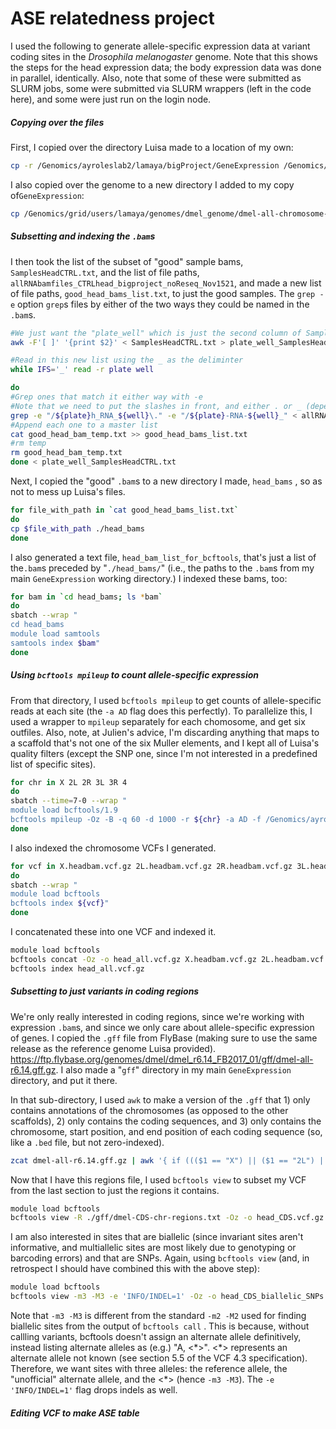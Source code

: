 # ASE relatedness project

I used the following to generate allele-specific expression data at variant coding sites in the *Drosophila melanogaster* genome. Note that this shows the steps for the head expression data; the body expression data was done in parallel, identically. Also, note that some of these were submitted as SLURM jobs, some were submitted via SLURM wrappers (left in the code here), and some were just run on the login node.

##### Copying over the files

First, I copied over the directory Luisa made to a location of my own:

```bash
cp -r /Genomics/ayroleslab2/lamaya/bigProject/GeneExpression /Genomics/ayroleslab2/emmanuel/relatedness_ase
```

I also copied over the genome to a new directory I added to my copy of`GeneExpression`:

```bash
cp /Genomics/grid/users/lamaya/genomes/dmel_genome/dmel-all-chromosome-r6.14.fa /Genomics/ayroleslab2/emmanuel/relatedness_ase/GeneExpression/genome
```

##### Subsetting and indexing the `.bam`s

I then took the list of the subset of "good" sample bams, `SamplesHeadCTRL.txt`, and the list of file paths, `allRNAbamfiles_CTRLhead_bigproject_noReseq_Nov1521`, and made a new list of file paths, `good_head_bams_list.txt`, to just the good samples. The `grep -e` option `grep`s files by either of the two ways they could be named in the `.bam`s.

```bash
#We just want the "plate_well" which is just the second column of SamplesHeadCTRL.txt
awk -F'[ ]' '{print $2}' < SamplesHeadCTRL.txt > plate_well_SamplesHeadCTRL.txt

#Read in this new list using the _ as the deliminter
while IFS='_' read -r plate well

do
#Grep ones that match it either way with -e
#Note that we need to put the slashes in front, and either . or _ (depending on the pattern) after
grep -e "/${plate}h_RNA_${well}\." -e "/${plate}-RNA-${well}_" < allRNAbamfiles_CTRLhead_bigproject_noReseq_Nov1521 > good_head_bam_temp.txt
#Append each one to a master list
cat good_head_bam_temp.txt >> good_head_bams_list.txt
#rm temp
rm good_head_bam_temp.txt
done < plate_well_SamplesHeadCTRL.txt
```

Next, I copied the "good" `.bam`s to a new directory I made, `head_bams` , so as not to mess up Luisa's files.

```bash
for file_with_path in `cat good_head_bams_list.txt`
do
cp $file_with_path ./head_bams
done
```

I also generated a text file, `head_bam_list_for_bcftools`, that's just a list of the`.bam`s  preceded by "`./head_bams/`" (i.e., the paths to the `.bam`s from my main `GeneExpression` working directory.) I indexed these bams, too:

``` bash
for bam in `cd head_bams; ls *bam`
do
sbatch --wrap "
cd head_bams
module load samtools
samtools index $bam"
done
```

##### Using `bcftools mpileup` to count allele-specific expression

From that directory, I used `bcftools mpileup` to get counts of allele-specific reads at each site (the `-a AD` flag does this perfectly). To parallelize this, I used a wrapper to `mpileup` separately for each chomosome, and get six outfiles. Also, note, at Julien's advice, I'm discarding anything that maps to a scaffold that's not one of the six Muller elements, and I kept all of Luisa's quality filters (except the SNP one, since I'm not interested in a predefined list of specific sites).

```bash
for chr in X 2L 2R 3L 3R 4
do
sbatch --time=7-0 --wrap "
module load bcftools/1.9
bcftools mpileup -Oz -B -q 60 -d 1000 -r ${chr} -a AD -f /Genomics/ayroleslab2/emmanuel/relatedness_ase/GeneExpression/genome/dmel-all-chromosome-r6.14.fa -b head_bam_list_for_bcftools -o ${chr}.headbam.vcf.gz"
done
```

I also indexed the chromosome VCFs I generated.

```bash
for vcf in X.headbam.vcf.gz 2L.headbam.vcf.gz 2R.headbam.vcf.gz 3L.headbam.vcf.gz 3R.headbam.vcf.gz 4.headbam.vcf.gz
do
sbatch --wrap "
module load bcftools
bcftools index ${vcf}"
done
```

I concatenated these into one VCF and indexed it.

```bash
module load bcftools
bcftools concat -Oz -o head_all.vcf.gz X.headbam.vcf.gz 2L.headbam.vcf.gz 2R.headbam.vcf.gz 3L.headbam.vcf.gz 3R.headbam.vcf.gz 4.headbam.vcf.gz
bcftools index head_all.vcf.gz
```

##### Subsetting to just variants in coding regions

We're only really interested in coding regions, since we're working with expression `.bam`s, and since we only care about allele-specific expression of genes. I copied the `.gff` file from FlyBase (making sure to use the same release as the reference genome Luisa provided). https://ftp.flybase.org/genomes/dmel/dmel_r6.14_FB2017_01/gff/dmel-all-r6.14.gff.gz. I also made a "`gff`" directory in my main `GeneExpression ` directory, and put it there.

In that sub-directory, I used `awk` to make a version of the `.gff` that 1) only contains annotations of the chromosomes (as opposed to the other scaffolds), 2) only contains the coding sequences, and 3) only contains the chromosome, start position, and end position of each coding sequence (so, like a `.bed` file, but not zero-indexed).

```bash
zcat dmel-all-r6.14.gff.gz | awk '{ if ((($1 == "X") || ($1 == "2L") || ($1 == "2R") || ($1 == "3L") || ($1 == "3R") || ($1 == "4")) && ($3 == "CDS")) { print $1 "\t" $4 "\t" $5} }' > dmel-CDS-chr-regions.txt
```

Now that I have this regions file, I used `bcftools view` to subset my VCF from the last section to just the regions it contains.

```bash
module load bcftools
bcftools view -R ./gff/dmel-CDS-chr-regions.txt -Oz -o head_CDS.vcf.gz head_all.vcf.gz
```

I am also interested in sites that are biallelic (since invariant sites aren't informative, and multiallelic sites are most likely due to genotyping or barcoding errors) and that are SNPs. Again, using `bcftools view` (and, in retrospect I should have combined this with the above step):

```bash
module load bcftools
bcftools view -m3 -M3 -e 'INFO/INDEL=1' -Oz -o head_CDS_biallelic_SNPs.vcf.gz head_CDS.vcf.gz
```

Note that `-m3 -M3` is different from the standard `-m2 -M2` used for finding biallelic sites from the output of `bcftools call` . This is because, without callling variants, bcftools doesn't assign an alternate allele definitively, instead listing alternate alleles as (e.g.) "A, <\*>". <\*> represents an alternate allele not known (see section 5.5 of the VCF 4.3 specification). Therefore, we want sites with three alleles: the reference allele, the "unofficial" alternate allele, and the <\*> (hence `-m3 -M3`). The `-e 'INFO/INDEL=1'` flag drops indels as well.

##### Editing VCF to make ASE table



